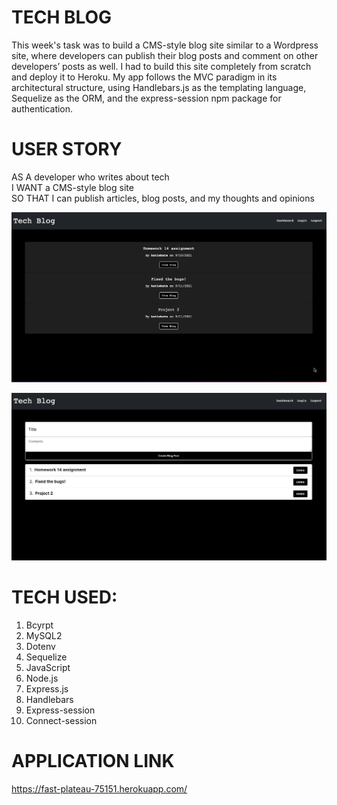 # TECH BLOG

This week's task was to build a CMS-style blog site similar to a Wordpress site, where developers can publish their blog posts and comment on other developers’ posts as well. I had to build this site completely from scratch and deploy it to Heroku. My app follows the MVC paradigm in its architectural structure, using Handlebars.js as the templating language, Sequelize as the ORM, and the express-session npm package for authentication.

# USER STORY

AS A developer who writes about tech   
I WANT a CMS-style blog site   
SO THAT I can publish articles, blog posts, and my thoughts and opinions   

![](assets/Techblog.png)

![](assets/Techblog2.png)

# TECH USED:

1. Bcyrpt
2. MySQL2
3. Dotenv
4. Sequelize
5. JavaScript
6. Node.js
7. Express.js
8. Handlebars
9. Express-session
10. Connect-session

# APPLICATION LINK

https://fast-plateau-75151.herokuapp.com/








